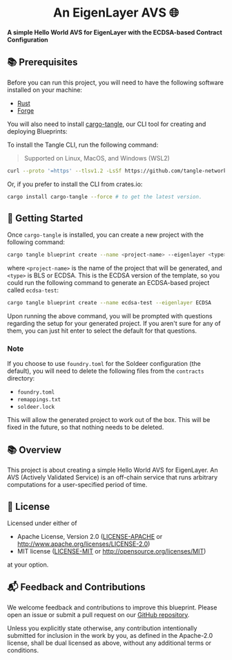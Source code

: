 # <h1 align="center"> An EigenLayer AVS 🌐 </h1>

**A simple Hello World AVS for EigenLayer with the ECDSA-based Contract Configuration**

## 📚 Prerequisites

Before you can run this project, you will need to have the following software installed on your machine:

- [Rust](https://www.rust-lang.org/tools/install)
- [Forge](https://getfoundry.sh)

You will also need to install [cargo-tangle](https://crates.io/crates/cargo-tangle), our CLI tool for creating and
deploying Blueprints:

To install the Tangle CLI, run the following command:

> Supported on Linux, MacOS, and Windows (WSL2)

```bash
curl --proto '=https' --tlsv1.2 -LsSf https://github.com/tangle-network/gadget/releases/download/cargo-tangle-v0.1.2/cargo-tangle-installer.sh | sh
```

Or, if you prefer to install the CLI from crates.io:

```bash
cargo install cargo-tangle --force # to get the latest version.
```

## 🚀 Getting Started

Once `cargo-tangle` is installed, you can create a new project with the following command:

```bash
cargo tangle blueprint create --name <project-name> --eigenlayer <type>
```
where `<project-name>` is the name of the project that will be generated, and `<type>` is BLS or ECDSA. This is the ECDSA 
version of the template, so you could run the following command to generate an ECDSA-based project called `ecdsa-test`:

```bash
cargo tangle blueprint create --name ecdsa-test --eigenlayer ECDSA
```

Upon running the above command, you will be prompted with questions regarding the setup for your generated project. If you aren't sure for any of them, you can just hit enter to select the default for that questions. 

### Note
If you choose to use `foundry.toml` for the Soldeer configuration (the default), you will need to delete the following files from the `contracts` directory:
- `foundry.toml`
- `remappings.txt`
- `soldeer.lock`

This will allow the generated project to work out of the box. This will be fixed in the future, so that nothing needs to be deleted.

## 📚 Overview

This project is about creating a simple Hello World AVS for EigenLayer.
An AVS (Actively Validated Service) is an off-chain service that runs arbitrary computations for a user-specified period of time.

## 📜 License

Licensed under either of

* Apache License, Version 2.0
  ([LICENSE-APACHE](LICENSE-APACHE) or http://www.apache.org/licenses/LICENSE-2.0)
* MIT license
  ([LICENSE-MIT](LICENSE-MIT) or http://opensource.org/licenses/MIT)

at your option.

## 📬 Feedback and Contributions

We welcome feedback and contributions to improve this blueprint.
Please open an issue or submit a pull request on
our [GitHub repository](https://github.com/tangle-network/blueprint-template/issues).

Unless you explicitly state otherwise, any contribution intentionally submitted
for inclusion in the work by you, as defined in the Apache-2.0 license, shall be
dual licensed as above, without any additional terms or conditions.

